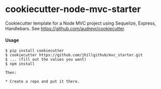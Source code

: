 # cookiecutter-node-mvc-starter

Cookiecutter template for a Node MVC project using Sequelize, Express, Handlebars. See https://github.com/audreyr/cookiecutter.

#### Usage

```
$ pip install cookiecutter
$ cookiecutter https://github.com/jhillgithub/mvc_starter.git
$ ... (fill out the values you want)
$ npm install

Then:

* Create a repo and put it there.
